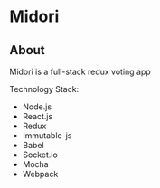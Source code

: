 Midori
====================

## About
Midori is a full-stack redux voting app

Technology Stack:

<ul>
  <li>Node.js</li>
  <li>React.js</li>
  <li>Redux</li>
  <li>Immutable-js</li>
  <li>Babel</li>
  <li>Socket.io</li>
  <li>Mocha</li>
  <li>Webpack</li>
</ul>
